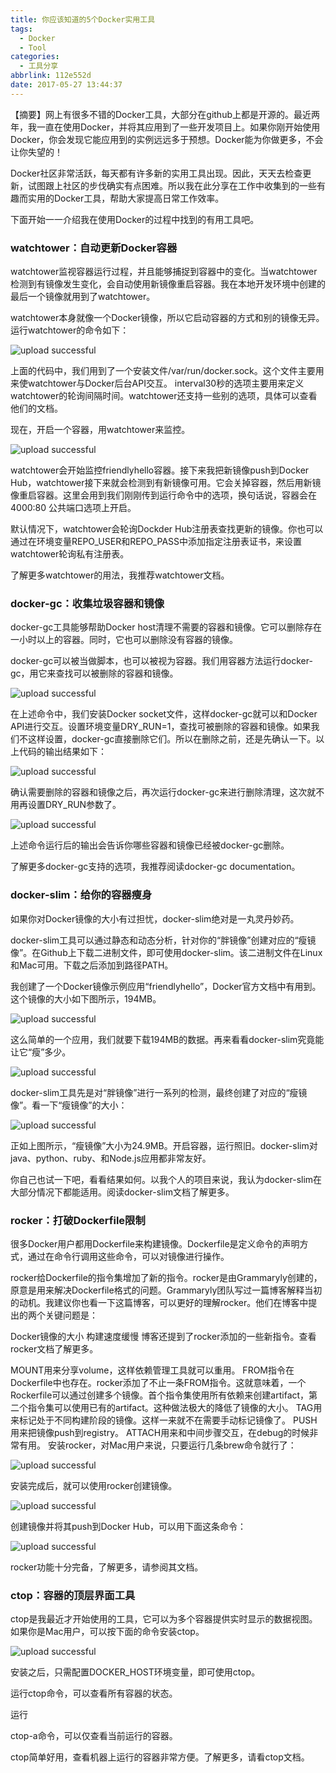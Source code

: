 ```yaml
---
title: 你应该知道的5个Docker实用工具
tags: 
  - Docker
  - Tool
categories:
  - 工具分享
abbrlink: 112e552d
date: 2017-05-27 13:44:37
---
```


【摘要】网上有很多不错的Docker工具，大部分在github上都是开源的。最近两年，我一直在使用Docker，并将其应用到了一些开发项目上。如果你刚开始使用Docker，你会发现它能应用到的实例远远多于预想。Docker能为你做更多，不会让你失望的！

Docker社区非常活跃，每天都有许多新的实用工具出现。因此，天天去检查更新，试图跟上社区的步伐确实有点困难。所以我在此分享在工作中收集到的一些有趣而实用的Docker工具，帮助大家提高日常工作效率。

下面开始一一介绍我在使用Docker的过程中找到的有用工具吧。

### watchtower：自动更新Docker容器

watchtower监视容器运行过程，并且能够捕捉到容器中的变化。当watchtower检测到有镜像发生变化，会自动使用新镜像重启容器。我在本地开发环境中创建的最后一个镜像就用到了watchtower。

watchtower本身就像一个Docker镜像，所以它启动容器的方式和别的镜像无异。运行watchtower的命令如下：

![upload successful](/images/pasted-4.png)

上面的代码中，我们用到了一个安装文件/var/run/docker.sock。这个文件主要用来使watchtower与Docker后台API交互。 interval30秒的选项主要用来定义watchtower的轮询间隔时间。watchtower还支持一些别的选项，具体可以查看他们的文档。

现在，开启一个容器，用watchtower来监控。

![upload successful](/images/pasted-8.png)

watchtower会开始监控friendlyhello容器。接下来我把新镜像push到Docker Hub，watchtower接下来就会检测到有新镜像可用。它会关掉容器，然后用新镜像重启容器。这里会用到我们刚刚传到运行命令中的选项，换句话说，容器会在4000:80 公共端口选项上开启。

默认情况下，watchtower会轮询Dockder Hub注册表查找更新的镜像。你也可以通过在环境变量REPO_USER和REPO_PASS中添加指定注册表证书，来设置watchtower轮询私有注册表。

了解更多watchtower的用法，我推荐watchtower文档。

### docker-gc：收集垃圾容器和镜像

docker-gc工具能够帮助Docker host清理不需要的容器和镜像。它可以删除存在一小时以上的容器。同时，它也可以删除没有容器的镜像。

docker-gc可以被当做脚本，也可以被视为容器。我们用容器方法运行docker-gc，用它来查找可以被删除的容器和镜像。

![upload successful](/images/pasted-9.png)

在上述命令中，我们安装Docker socket文件，这样docker-gc就可以和Docker API进行交互。设置环境变量DRY_RUN=1，查找可被删除的容器和镜像。如果我们不这样设置，docker-gc直接删除它们。所以在删除之前，还是先确认一下。以上代码的输出结果如下：

![upload successful](/images/pasted-10.png)

确认需要删除的容器和镜像之后，再次运行docker-gc来进行删除清理，这次就不用再设置DRY_RUN参数了。

![upload successful](/images/pasted-11.png)

上述命令运行后的输出会告诉你哪些容器和镜像已经被docker-gc删除。

了解更多docker-gc支持的选项，我推荐阅读docker-gc documentation。

### docker-slim：给你的容器瘦身

如果你对Docker镜像的大小有过担忧，docker-slim绝对是一丸灵丹妙药。

docker-slim工具可以通过静态和动态分析，针对你的“胖镜像”创建对应的“瘦镜像”。在Github上下载二进制文件，即可使用docker-slim。该二进制文件在Linux和Mac可用。下载之后添加到路径PATH。

我创建了一个Docker镜像示例应用“friendlyhello”，Docker官方文档中有用到。这个镜像的大小如下图所示，194MB。

![upload successful](/images/pasted-12.png)

这么简单的一个应用，我们就要下载194MB的数据。再来看看docker-slim究竟能让它“瘦”多少。

![upload successful](/images/pasted-13.png)

docker-slim工具先是对“胖镜像”进行一系列的检测，最终创建了对应的“瘦镜像”。看一下“瘦镜像”的大小：

![upload successful](/images/pasted-14.png)

正如上图所示，“瘦镜像”大小为24.9MB。开启容器，运行照旧。docker-slim对java、python、ruby、和Node.js应用都非常友好。

你自己也试一下吧，看看结果如何。以我个人的项目来说，我认为docker-slim在大部分情况下都能适用。阅读docker-slim文档了解更多。

### rocker：打破Dockerfile限制

很多Docker用户都用Dockerfile来构建镜像。Dockerfile是定义命令的声明方式，通过在命令行调用这些命令，可以对镜像进行操作。

rocker给Dockerfile的指令集增加了新的指令。rocker是由Grammaryly创建的，原意是用来解决Dockerfile格式的问题。Grammaryly团队写过一篇博客解释当初的动机。我建议你也看一下这篇博客，可以更好的理解rocker。他们在博客中提出的两个关键问题是：

Docker镜像的大小
构建速度缓慢
博客还提到了rocker添加的一些新指令。查看rocker文档了解更多。

MOUNT用来分享volume，这样依赖管理工具就可以重用。
FROM指令在Dockerfile中也存在。rocker添加了不止一条FROM指令。这就意味着，一个Rockerfile可以通过创建多个镜像。首个指令集使用所有依赖来创建artifact，第二个指令集可以使用已有的artifact。这种做法极大的降低了镜像的大小。
TAG用来标记处于不同构建阶段的镜像。这样一来就不在需要手动标记镜像了。
PUSH用来把镜像push到registry。
ATTACH用来和中间步骤交互，在debug的时候非常有用。
安装rocker，对Mac用户来说，只要运行几条brew命令就行了：

![upload successful](/images/pasted-15.png)

安装完成后，就可以使用rocker创建镜像。

![upload successful](/images/pasted-16.png)

创建镜像并将其push到Docker Hub，可以用下面这条命令：

![upload successful](/images/pasted-17.png)

rocker功能十分完备，了解更多，请参阅其文档。

### ctop：容器的顶层界面工具

ctop是我最近才开始使用的工具，它可以为多个容器提供实时显示的数据视图。如果你是Mac用户，可以按下面的命令安装ctop。

![upload successful](/images/pasted-18.png)

安装之后，只需配置DOCKER_HOST环境变量，即可使用ctop。

运行ctop命令，可以查看所有容器的状态。

运行

ctop-a命令，可以仅查看当前运行的容器。

ctop简单好用，查看机器上运行的容器非常方便。了解更多，请看ctop文档。
